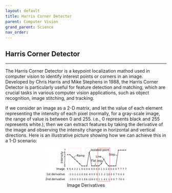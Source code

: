 ```yaml
---
layout: default
title: Harris Corner Detector 
parent: Computer Vision
grand_parent: Science
nav_order: 
---
```


## Harris Corner Detector

---

The Harris Corner Detector is a keypoint localization mathod used in computer vision to identify interest points or corners in an image. Developed by Chris Harris and Mike Stephens in 1988, the Harris Corner Detector is particularly useful for feature detection and matching, which are crucial tasks in various computer vision applications, such as object recognition, image stitching, and tracking.

If we consider an image as a 2-D matrix, and let the value of each element representing the intensity of each pixel (normally, for a gray-scale image, the range of value is between 0 and 255. i.e., 0 represents black and 255 represents white.), then we can extract features by taking the derivative of the image and observing the intensity change in horizontal and vertical directions. Here is an illustrative picture showing how we can achieve this in a 1-D scenario:

<div style="text-align:center;">
<img src="/Images/ImageDerivativeIlustration.png" alt="Illustration of Image Derivatives" 
style="width:50%; height:auto;">
</div>

<center>Image Derivatives</center>
